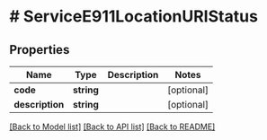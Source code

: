 # # ServiceE911LocationURIStatus

## Properties

Name | Type | Description | Notes
------------ | ------------- | ------------- | -------------
**code** | **string** |  | [optional]
**description** | **string** |  | [optional]

[[Back to Model list]](../../README.md#models) [[Back to API list]](../../README.md#endpoints) [[Back to README]](../../README.md)
